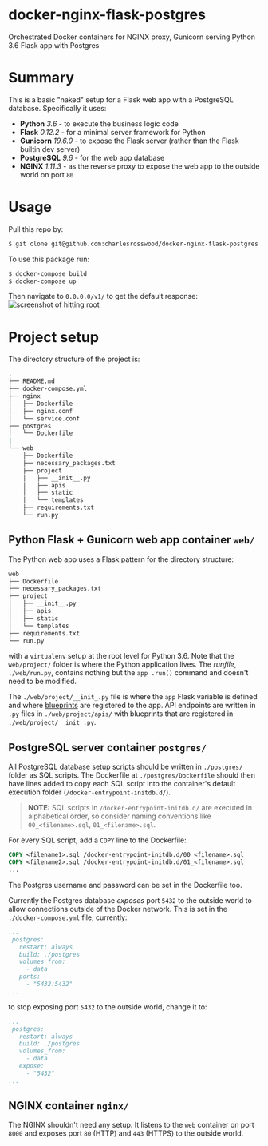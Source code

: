 # docker-nginx-flask-postgres
Orchestrated Docker containers for NGINX proxy, Gunicorn serving Python 3.6 Flask app with Postgres

Summary
========

This is a basic "naked" setup for a Flask web app with a PostgreSQL database. Specifically it uses:
   - **Python** _3.6_ - to execute the business logic code
   - **Flask** _0.12.2_ - for a minimal server framework for Python
   - **Gunicorn** _19.6.0_ - to expose the Flask server (rather than the Flask builtin dev server)
   - **PostgreSQL** _9.6_ - for the web app database
   - **NGINX** _1.11.3_ - as the reverse proxy to expose the web app to the outside world on port
    `80`

Usage
=====

Pull this repo by:

```bash
$ git clone git@github.com:charlesrosswood/docker-nginx-flask-postgres.git ./
```

To use this package run:

```bash
$ docker-compose build
$ docker-compose up
```

Then navigate to `0.0.0.0/v1/` to get the default response:
![screenshot of hitting root](http://i.imgur.com/UyAF0Fu.png)

Project setup
=============

The directory structure of the project is:

```bash
.
├── README.md
├── docker-compose.yml
├── nginx
│   ├── Dockerfile
│   ├── nginx.conf
│   └── service.conf
├── postgres
│   └── Dockerfile
|
└── web
    ├── Dockerfile
    ├── necessary_packages.txt
    ├── project
    │   ├── __init__.py
    │   ├── apis
    │   ├── static
    │   └── templates
    ├── requirements.txt
    └── run.py
```

Python Flask + Gunicorn web app container `web/`
------------------------------------------------

The Python web app uses a Flask pattern for the directory structure:
```bash
web
├── Dockerfile
├── necessary_packages.txt
├── project
│   ├── __init__.py
│   ├── apis
│   ├── static
│   └── templates
├── requirements.txt
└── run.py
```

with a `virtualenv` setup at the root level for Python 3.6. Note that the `web/project/` folder is 
where the Python application lives. The _runfile_, `./web/run.py`, contains nothing but the `app
.run()` command and doesn't need to be modified. 
 
The `./web/project/__init_.py` file is where the `app` Flask variable is defined and where 
[blueprints](http://flask.pocoo.org/docs/0.12/blueprints/) are registered to the app. API 
endpoints are written in `.py` files in `./web/project/apis/` with blueprints that are 
registered in `./web/project/__init_.py`.
 
PostgreSQL server container `postgres/`
---------------------------------------

All PostgreSQL database setup scripts should be written in `./postgres/` folder as SQL scripts. 
The Dockerfile at `./postgres/Dockerfile` should then have lines added to copy each SQL script 
into the container's default execution folder (`/docker-entrypoint-initdb.d/`). 

> **NOTE:** SQL scripts in `/docker-entrypoint-initdb.d/` are executed in alphabetical order, so 
> consider naming conventions like `00_<filename>.sql`, `01_<filename>.sql`.

For every SQL script, add a `COPY` line to the Dockerfile:

```dockerfile
COPY <filename1>.sql /docker-entrypoint-initdb.d/00_<filename>.sql
COPY <filename2>.sql /docker-entrypoint-initdb.d/01_<filename>.sql
...
```

The Postgres username and password can be set in the Dockerfile too.

Currently the Postgres database _exposes_ port `5432` to the outside world to allow connections 
outside of the Docker network. This is set in the `./docker-compose.yml` file, currently:

```yaml
...
 postgres:
   restart: always
   build: ./postgres
   volumes_from:
     - data
   ports:
     - "5432:5432"
...
```

to stop exposing port `5432` to the outside world, change it to:

```yaml
...
 postgres:
   restart: always
   build: ./postgres
   volumes_from:
     - data
   expose:
     - "5432"
...
```

NGINX container `nginx/`
------------------------

The NGINX shouldn't need any setup. It listens to the `web` container on port `8000` and exposes 
port `80` (HTTP) and `443` (HTTPS) to the outside world.